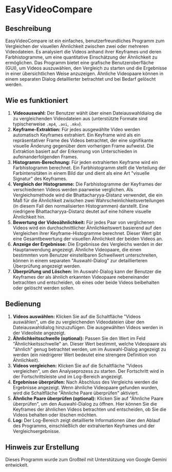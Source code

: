 # EasyVideoCompare

## Beschreibung

EasyVideoCompare ist ein einfaches, benutzerfreundliches Programm zum Vergleichen der visuellen Ähnlichkeit zwischen zwei oder mehreren Videodateien. Es analysiert die Videos anhand ihrer Keyframes und deren Farbhistogramme, um eine quantitative Einschätzung der Ähnlichkeit zu ermöglichen. Das Programm bietet eine grafische Benutzeroberfläche (GUI), um Videos auszuwählen, den Vergleich zu starten und die Ergebnisse in einer übersichtlichen Weise anzuzeigen. Ähnliche Videopaare können in einem separaten Dialog detaillierter betrachtet und bei Bedarf gelöscht werden.

## Wie es funktioniert

1.  **Videoauswahl:** Der Benutzer wählt über einen Dateiauswahldialog die zu vergleichenden Videodateien aus (unterstützte Formate sind typischerweise `.mp4`, `.avi`, `.mkv`).
2.  **Keyframe-Extraktion:** Für jedes ausgewählte Video werden automatisch Keyframes extrahiert. Ein Keyframe wird als ein repräsentativer Frame des Videos betrachtet, der eine signifikante visuelle Änderung gegenüber dem vorherigen Frame aufweist. Die Extraktion basiert auf der Erkennung von Unterschieden in aufeinanderfolgenden Frames.
3.  **Histogramm-Berechnung:** Für jeden extrahierten Keyframe wird ein Farbhistogramm berechnet. Ein Farbhistogramm stellt die Verteilung der Farbintensitäten in einem Bild dar und dient als eine Art "visuelle Signatur" des Keyframes.
4.  **Vergleich der Histogramme:** Die Farbhistogramme der Keyframes der verschiedenen Videos werden paarweise verglichen. Als Vergleichsmethode wird die Bhattacharyya-Distanz verwendet, die ein Maß für die Ähnlichkeit zwischen zwei Wahrscheinlichkeitsverteilungen (in diesem Fall den normalisierten Histogrammen) darstellt. Eine niedrigere Bhattacharyya-Distanz deutet auf eine höhere visuelle Ähnlichkeit hin.
5.  **Bewertung der Videoähnlichkeit:** Für jedes Paar von verglichenen Videos wird ein durchschnittlicher Ähnlichkeitswert basierend auf den Vergleichen ihrer Keyframe-Histogramme berechnet. Dieser Wert gibt eine Gesamtbewertung der visuellen Ähnlichkeit der beiden Videos an.
6.  **Anzeige der Ergebnisse:** Die Ergebnisse des Vergleichs werden in der Hauptanwendung angezeigt. Ähnliche Videopaare, die einen bestimmten vom Benutzer einstellbaren Schwellwert unterschreiten, können in einem separaten "Auswahl-Dialog" zur detaillierteren Überprüfung angezeigt werden.
7.  **Überprüfung und Löschen:** Im Auswahl-Dialog kann der Benutzer die Keyframes der als ähnlich erkannten Videopaare nebeneinander betrachten und entscheiden, ob eines oder beide Videos beibehalten oder gelöscht werden sollen.

## Bedienung

1.  **Videos auswählen:** Klicken Sie auf die Schaltfläche "Videos auswählen", um die zu vergleichenden Videodateien über den Dateiauswahldialog hinzuzufügen. Die ausgewählten Videos werden in der Videoliste angezeigt.
2.  **Ähnlichkeitsschwelle (optional):** Passen Sie den Wert im Feld "Ähnlichkeitsschwelle" an. Dieser Wert bestimmt, welche Videopaare als "ähnlich" genug betrachtet werden, um im Auswahl-Dialog angezeigt zu werden (ein niedrigerer Wert bedeutet eine strengere Definition von Ähnlichkeit).
3.  **Videos vergleichen:** Klicken Sie auf die Schaltfläche "Videos vergleichen", um den Analyseprozess zu starten. Der Fortschritt wird in der Fortschrittsleiste und im Log-Bereich angezeigt.
4.  **Ergebnisse überprüfen:** Nach Abschluss des Vergleichs werden die Ergebnisse angezeigt. Wenn ähnliche Videopaare gefunden wurden, wird die Schaltfläche "Ähnliche Paare überprüfen" aktiviert.
5.  **Ähnliche Paare überprüfen (optional):** Klicken Sie auf "Ähnliche Paare überprüfen", um den Auswahl-Dialog zu öffnen. Hier können Sie die Keyframes der ähnlichen Videos betrachten und entscheiden, ob Sie die Videos behalten oder löschen möchten.
6.  **Log:** Der Log-Bereich zeigt detaillierte Informationen über den Ablauf des Programms, einschließlich der extrahierten Keyframes und der Vergleichsergebnisse.

## Hinweis zur Erstellung

Dieses Programm wurde zum Großteil mit Unterstützung von Google Gemini entwickelt.
